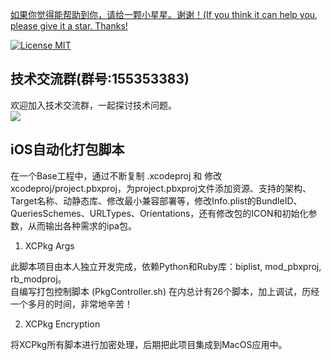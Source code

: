 [如果你觉得能帮助到你，请给一颗小星星。谢谢！(If you think it can help you, please give it a star. Thanks!](https://github.com/dgynfi/Script/tree/master/iOS自动化打包脚本)

[![License MIT](https://img.shields.io/badge/license-MIT-green.svg?style=flat)](iOS自动化打包脚本/LICENSE)&nbsp;

## 技术交流群(群号:155353383)

欢迎加入技术交流群，一起探讨技术问题。<br />
![](https://github.com/dgynfi/Script/raw/master/images/qq155353383.jpg)

## iOS自动化打包脚本

在一个Base工程中，通过不断复制 .xcodeproj 和 修改 xcodeproj/project.pbxproj，为project.pbxproj文件添加资源、支持的架构、Target名称、动静态库、修改最小兼容部署等，修改Info.plist的BundleID、QueriesSchemes、URLTypes、Orientations，还有修改包的ICON和初始化参数，从而输出各种需求的ipa包。

1. XCPkg Args

此脚本项目由本人独立开发完成，依赖Python和Ruby库：biplist, mod_pbxproj, rb_modproj。<br />
自编写打包控制脚本 (PkgController.sh) 在内总计有26个脚本，加上调试，历经一个多月的时间，非常地辛苦！

2. XCPkg Encryption 

将XCPkg所有脚本进行加密处理，后期把此项目集成到MacOS应用中。
